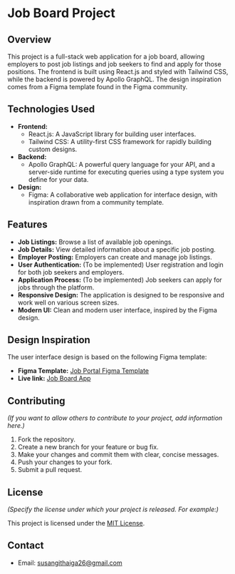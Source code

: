 # Job Board Project

## Overview

This project is a full-stack web application for a job board, allowing employers to post job listings and job seekers to find and apply for those positions. The frontend is built using React.js and styled with Tailwind CSS, while the backend is powered by Apollo GraphQL. The design inspiration comes from a Figma template found in the Figma community.

## Technologies Used

* **Frontend:**
    * React.js: A JavaScript library for building user interfaces.
    * Tailwind CSS: A utility-first CSS framework for rapidly building custom designs.
* **Backend:**
    * Apollo GraphQL: A powerful query language for your API, and a server-side runtime for executing queries using a type system you define for your data.
* **Design:**
    * Figma: A collaborative web application for interface design, with inspiration drawn from a community template.

## Features

* **Job Listings:** Browse a list of available job openings.
* **Job Details:** View detailed information about a specific job posting.
* **Employer Posting:** Employers can create and manage job listings.
* **User Authentication:** (To be implemented) User registration and login for both job seekers and employers.
* **Application Process:** (To be implemented) Job seekers can apply for jobs through the platform.
* **Responsive Design:** The application is designed to be responsive and work well on various screen sizes.
* **Modern UI:** Clean and modern user interface, inspired by the Figma design.

## Design Inspiration

The user interface design is based on the following Figma template:

* **Figma Template:** [Job Portal Figma Template](https://www.figma.com/design/6E8Ssvrc4AS26pKxU4eGgH/Job-Portal-Figma-Template--Community-?node-id=0-1&p=f&t=jLJ5ky0DDNXx91Fa-0)
* **Live link:** [Job Board App](https://job-board-sn.netlify.app/)


##  Contributing

*(If you want to allow others to contribute to your project, add information here.)*

1.  Fork the repository.
2.  Create a new branch for your feature or bug fix.
3.  Make your changes and commit them with clear, concise messages.
4.  Push your changes to your fork.
5.  Submit a pull request.

##  License

*(Specify the license under which your project is released.  For example:)*

This project is licensed under the [MIT License](LICENSE).

##  Contact

* Email: susangithaiga26@gmail.com

